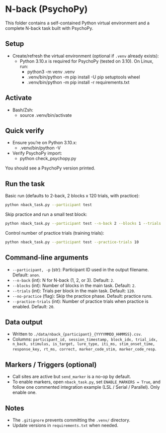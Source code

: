 # N-back (PsychoPy)

This folder contains a self-contained Python virtual environment and a complete N-back task built with PsychoPy.

## Setup

- Create/refresh the virtual environment (optional if `.venv` already exists):
  - Python 3.10.x is required for PsychoPy (tested on 3.10). On Linux, run:
    - python3 -m venv .venv
    - .venv/bin/python -m pip install -U pip setuptools wheel
    - .venv/bin/python -m pip install -r requirements.txt

## Activate

- Bash/Zsh:
  - source .venv/bin/activate

## Quick verify

- Ensure you’re on Python 3.10.x:
  - .venv/bin/python -V
- Verify PsychoPy import:
  - python check_psychopy.py

You should see a PsychoPy version printed.

## Run the task

Basic run (defaults to 2-back, 2 blocks x 120 trials, with practice):

```bash
python nback_task.py --participant test
```

Skip practice and run a small test block:

```bash
python nback_task.py --participant test --n-back 2 --blocks 1 --trials 40 --no-practice
```

Control number of practice trials (training trials):

```bash
python nback_task.py --participant test --practice-trials 10
```

## Command-line arguments

- `--participant, -p` (str): Participant ID used in the output filename. Default: `anon`.
- `--n-back` (int): N for N-back (1, 2, or 3). Default: `2`.
- `--blocks` (int): Number of blocks in the main task. Default: `2`.
- `--trials` (int): Trials per block in the main task. Default: `120`.
- `--no-practice` (flag): Skip the practice phase. Default: practice runs.
- `--practice-trials` (int): Number of practice trials when practice is enabled. Default: `20`.

## Data output

- Written to `./data/nback_{participant}_{YYYYMMDD_HHMMSS}.csv`.
- Columns: `participant_id, session_timestamp, block_idx, trial_idx, n_back, stimulus, is_target, lure_type, iti_ms, stim_onset_time, response_key, rt_ms, correct, marker_code_stim, marker_code_resp`.

## Markers / Triggers (optional)

- Call sites are active but `send_marker` is a no-op by default.
- To enable markers, open `nback_task.py`, set `ENABLE_MARKERS = True`, and follow one commented integration example (LSL / Serial / Parallel). Only enable one.

## Notes

- The `.gitignore` prevents committing the `.venv/` directory.
- Update versions in `requirements.txt` when needed.
